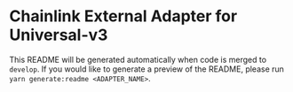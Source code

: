 # Chainlink External Adapter for Universal-v3

This README will be generated automatically when code is merged to `develop`. If you would like to generate a preview of the README, please run `yarn generate:readme <ADAPTER_NAME>`.
